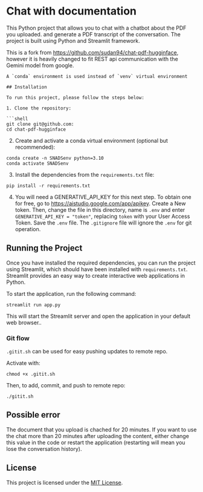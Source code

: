 # Chat with documentation

This Python project that allows you to chat with a chatbot about the PDF you uploaded. and generate a PDF transcript of the conversation. The project is built using Python and Streamlit framework.

This is a fork from https://github.com/sudan94/chat-pdf-hugginface, however it is heavily changed to fit REST api communication with the Gemini model from google. 
```
A `conda` environment is used instead of `venv` virtual environment

## Installation

To run this project, please follow the steps below:

1. Clone the repository:

```shell
git clone git@github.com:
cd chat-pdf-hugginface
```

2. Create and activate a conda virtual environment (optional but recommended):

```shell
conda create -n SNADSenv python=3.10
conda activate SNADSenv
```

3. Install the dependencies from the `requirements.txt` file:

```shell
pip install -r requirements.txt
```

4. You will need a GENERATIVE_API_KEY for this next step. To obtain one for free, go to https://aistudio.google.com/app/apikey. Create a New token. Then, change the file in this directory, name is `.env` and enter `GENERATIVE_API_KEY = "token"`,  replacing `token` with your User Access Token. Save the `.env` file. The `.gitignore` file will ignore the `.env` for git operation.

## Running the Project

Once you have installed the required dependencies, you can run the project using Streamlit, which should have been installed with `requirements.txt`. Streamlit provides an easy way to create interactive web applications in Python.

To start the application, run the following command:

```shell
streamlit run app.py
```

This will start the Streamlit server and open the application in your default web browser..  

### Git flow
`.gitit.sh` can be used for easy pushing updates to remote repo.  

Activate with:  
```shell
chmod +x .gitit.sh
```
Then, to add, commit, and push to remote repo:
```
./gitit.sh
```

## Possible error

The document that you upload is chached for 20 minutes. If you want to use the chat more than 20 minutes after uploading the content, either change this value in the code or restart the application (restarting will mean you lose the conversation history).

## License

This project is licensed under the [MIT License](LICENSE).

